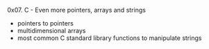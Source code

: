 0x07. C - Even more pointers, arrays and strings

* pointers to pointers
* multidimensional arrays
* most common C standard library functions to manipulate strings